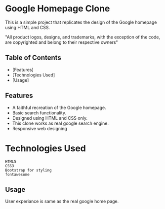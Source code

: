 # Google Homepage Clone

This is a simple project that replicates the design of the Google homepage using HTML and CSS.

"All product logos, designs, and trademarks, with the exception of the code, are copyrighted and belong to their respective owners"

## Table of Contents

- [Features]
- [Technologies Used]
- [Usage]

## Features

- A faithful recreation of the Google homepage.
- Basic search functionality.
- Designed using HTML and CSS only.
- This clone works as real google search engine.
- Responsive web designing

# Technologies Used

    HTML5 
    CSS3
    Bootstrap for styling
    fontawesome

## Usage

User experiance is same as the real google home page.

